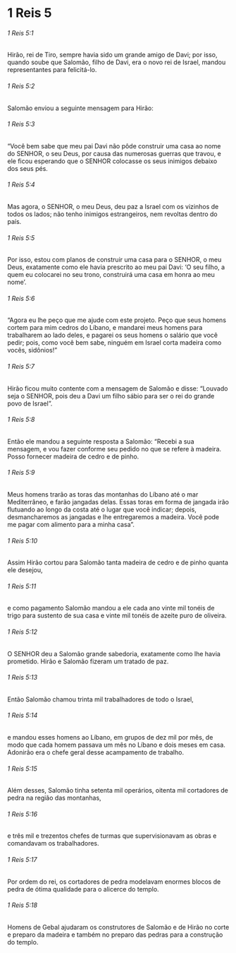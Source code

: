 # 1 Reis 5

###### 1 Reis 5:1

Hirão, rei de Tiro, sempre havia sido um grande amigo de Davi; por isso, quando soube que Salomão, filho de Davi, era o novo rei de Israel, mandou representantes para felicitá-lo.

###### 1 Reis 5:2

Salomão enviou a seguinte mensagem para Hirão:

###### 1 Reis 5:3

“Você bem sabe que meu pai Davi não pôde construir uma casa ao nome do SENHOR, o seu Deus, por causa das numerosas guerras que travou, e ele ficou esperando que o SENHOR colocasse os seus inimigos debaixo dos seus pés.

###### 1 Reis 5:4

Mas agora, o SENHOR, o meu Deus, deu paz a Israel com os vizinhos de todos os lados; não tenho inimigos estrangeiros, nem revoltas dentro do país.

###### 1 Reis 5:5

Por isso, estou com planos de construir uma casa para o SENHOR, o meu Deus, exatamente como ele havia prescrito ao meu pai Davi: ‘O seu filho, a quem eu colocarei no seu trono, construirá uma casa em honra ao meu nome’.

###### 1 Reis 5:6

“Agora eu lhe peço que me ajude com este projeto. Peço que seus homens cortem para mim cedros do Líbano, e mandarei meus homens para trabalharem ao lado deles, e pagarei os seus homens o salário que você pedir; pois, como você bem sabe, ninguém em Israel corta madeira como vocês, sidônios!”

###### 1 Reis 5:7

Hirão ficou muito contente com a mensagem de Salomão e disse: “Louvado seja o SENHOR, pois deu a Davi um filho sábio para ser o rei do grande povo de Israel”.

###### 1 Reis 5:8

Então ele mandou a seguinte resposta a Salomão: “Recebi a sua mensagem, e vou fazer conforme seu pedido no que se refere à madeira. Posso fornecer madeira de cedro e de pinho.

###### 1 Reis 5:9

Meus homens trarão as toras das montanhas do Líbano até o mar Mediterrâneo, e farão jangadas delas. Essas toras em forma de jangada irão flutuando ao longo da costa até o lugar que você indicar; depois, desmancharemos as jangadas e lhe entregaremos a madeira. Você pode me pagar com alimento para a minha casa”.

###### 1 Reis 5:10

Assim Hirão cortou para Salomão tanta madeira de cedro e de pinho quanta ele desejou,

###### 1 Reis 5:11

e como pagamento Salomão mandou a ele cada ano vinte mil tonéis de trigo para sustento de sua casa e vinte mil tonéis de azeite puro de oliveira.

###### 1 Reis 5:12

O SENHOR deu a Salomão grande sabedoria, exatamente como lhe havia prometido. Hirão e Salomão fizeram um tratado de paz.

###### 1 Reis 5:13

Então Salomão chamou trinta mil trabalhadores de todo o Israel,

###### 1 Reis 5:14

e mandou esses homens ao Líbano, em grupos de dez mil por mês, de modo que cada homem passava um mês no Líbano e dois meses em casa. Adonirão era o chefe geral desse acampamento de trabalho.

###### 1 Reis 5:15

Além desses, Salomão tinha setenta mil operários, oitenta mil cortadores de pedra na região das montanhas,

###### 1 Reis 5:16

e três mil e trezentos chefes de turmas que supervisionavam as obras e comandavam os trabalhadores.

###### 1 Reis 5:17

Por ordem do rei, os cortadores de pedra modelavam enormes blocos de pedra de ótima qualidade para o alicerce do templo.

###### 1 Reis 5:18

Homens de Gebal ajudaram os construtores de Salomão e de Hirão no corte e preparo da madeira e também no preparo das pedras para a construção do templo.

